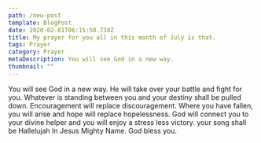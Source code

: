 ```yaml
---
path: /new-post
template: BlogPost
date: 2020-02-01T06:15:50.738Z
title: My prayer for you all in this month of July is that.
tags: Prayer
category: Prayer
metaDescription: You will see God in a new way.
thumbnail: ""
---
```

You will see God in a new way. He will take over your battle and fight for you. Whatever is standing between you and your destiny shall be pulled down. Encouragement will replace discouragement. Where you have fallen, you will arise and hope will replace hopelessness. God will connect you to your divine helper and you will enjoy a stress less victory. your song shall be Hallelujah In Jesus Mighty Name. God bless you.